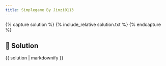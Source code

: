 ```yaml
---
title: Simplegame By Jinzi0113
---
```


{% capture solution %}
{% include_relative solution.txt %}
{% endcapture %}

## 📝 Solution

{{ solution | markdownify }}
